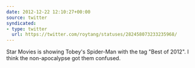 ```yaml
---
date: 2012-12-22 12:10:27+00:00
source: twitter
syndicated:
- type: twitter
  url: https://twitter.com/roytang/statuses/282458073233235968/
---
```


Star Movies is showing Tobey's Spider-Man with the tag "Best of 2012". I think the non-apocalypse got them confused.